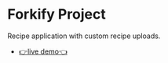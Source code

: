 # Forkify Project

Recipe application with custom recipe uploads.

- [👉live demo👈](https://forkify-fathy.netlify.app/)
